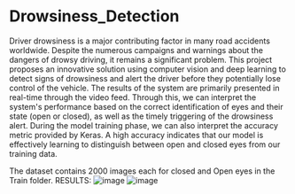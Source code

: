 # Drowsiness_Detection
Driver drowsiness is a major contributing factor in many road accidents 
worldwide. Despite the numerous campaigns and warnings about the dangers of 
drowsy driving, it remains a significant problem. This project proposes an 
innovative solution using computer vision and deep learning to detect signs of 
drowsiness and alert the driver before they potentially lose control of the vehicle.
The results of the system are primarily presented in real-time through the video 
feed. Through this, we can interpret the system's performance based on the 
correct identification of eyes and their state (open or closed), as well as the timely 
triggering of the drowsiness alert.
During the model training phase, we can also interpret the accuracy metric 
provided by Keras. A high accuracy indicates that our model is effectively learning 
to distinguish between open and closed eyes from our training data.

The dataset contains 2000 images each for closed and Open eyes in the Train folder.
RESULTS:
![image](https://github.com/Tejaswini369/Drowsiness_Detection/assets/52880298/a53fae13-d04c-4136-9b21-3e993b156e9d)
![image](https://github.com/Tejaswini369/Drowsiness_Detection/assets/52880298/23c93d1b-6789-488c-b530-46b5de95ffc1)

